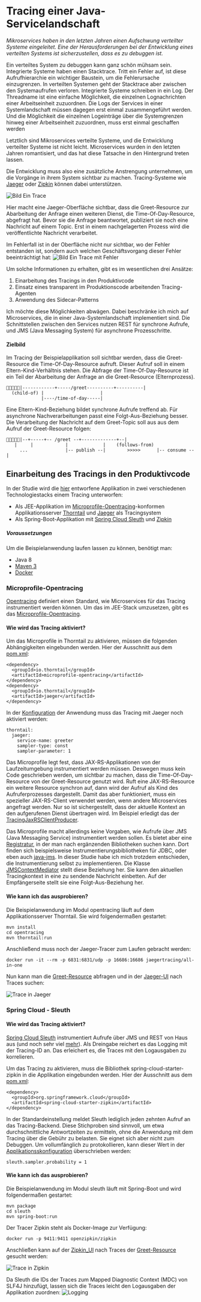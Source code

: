 ﻿# Tracing einer Java-Servicelandschaft

*Mikroservices haben in den letzten Jahren einen Aufschwung verteilter Systeme eingeleitet.
Eine der Herausforderungen bei der Entwicklung eines verteilten Systems ist sicherzustellen,
dass es zu debuggen ist.*

Ein verteiltes System zu debuggen kann ganz schön mühsam sein.
Integrierte Systeme haben einen Stacktrace. Tritt ein Fehler auf, ist diese Aufrufhierarchie ein wichtiger Baustein, um die Fehlerursache einzugrenzen. In verteilten Systemen geht der Stacktrace aber zwischen den Systemaufrufen verloren.
Integrierte Systeme schreiben in ein Log. Der Threadname ist eine einfache Möglichkeit, die einzelnen Lognachrichten einer Arbeitseinheit zuzuordnen. Die Logs der Services in einer Systemlandschaft müssen dagegen erst einmal zusammengeführt werden. Und die Möglichkeit die einzelnen Logeinträge über die Systemgrenzen hinweg einer Arbeitseinheit zuzuordnen, muss erst einmal geschaffen werden

Letztlich sind Mikroservices verteilte Systeme, und die Entwicklung verteilter Systeme ist nicht leicht. Microservices wurden in den letzten Jahren romantisiert, und das hat diese Tatsache in den Hintergrund treten lassen.

Die Entwicklung muss also eine zusätzliche Anstrengung unternehmen, um die Vorgänge in ihrem System sichtbar zu machen. Tracing-Systeme wie [Jaeger](https://www.jaegertracing.io) oder [Zipkin](https://zipkin.io) können dabei unterstützen.

![Bild Ein Trace](screenshots/EinTrace.png)

Hier macht eine Jaeger-Oberfläche sichtbar, dass die Greet-Resource zur Abarbeitung der Anfrage einen weiteren Dienst, die Time-Of-Day-Resource, abgefragt hat. Bevor sie die Anfrage beantwortet, publiziert sie noch eine Nachricht auf einem Topic. Erst in einem nachgelagerten Prozess wird die veröffentlichte Nachricht verarbeitet.

Im Fehlerfall ist in der Oberfläche nicht nur sichtbar, wo der Fehler entstanden ist, sondern auch welchen Geschäftsvorgang dieser Fehler beeinträchtigt hat:
![Bild Ein Trace mit Fehler](screenshots/EinTraceMitFehler.png)

Um solche Informationen zu erhalten, gibt es im wesentlichen drei Ansätze:
1. Einarbeitung des Tracings in den Produktivcode
2. Einsatz eines transparent im Produktionscode arbeitenden Tracing-Agenten
3. Anwendung des Sidecar-Patterns

Ich möchte diese Möglichkeiten abwägen. Dabei beschränke ich mich auf Microservices, die in einer Java-Systemlandschaft implementiert sind. Die Schnittstellen zwischen den Services nutzen REST für synchrone Aufrufe, und JMS (Java Messaging System) für asynchrone Prozesschritte.

#### Zielbild

Im Tracing der Beispielapplikation soll sichtbar werden, dass die Greet-Resource die Time-Of-Day-Resource aufruft. Dieser Aufruf soll in einem Eltern-Kind-Verhältnis stehen. Die Abfrage der Time-Of-Day-Resource ist ein Teil der Abarbeitung der Anfrage an die Greet-Resource (Elternprozess).

    |------------+-----/greet----------+----------|
      (child-of) |                     |  
                 |----/time-of-day-----|  

Eine Eltern-Kind-Beziehung bildet synchrone Aufrufe treffend ab. Für asynchrone Nachverarbeitungen passt eine Folgt-Aus-Beziehung besser. Die Verarbeitung der Nachricht auf dem Greet-Topic soll aus aus dem Aufruf der Greet-Resource folgen:

    |--+-----+-- /greet --+-------------+--|
       |     |            |             |    (follows-from)
         ...              |-- publish --|        >>>>>      |-- consume --|

## Einarbeitung des Tracings in den Produktivcode

In der Studie wird die [hier](app/) entworfene Applikation in zwei verschiedenen Technologiestacks einem Tracing unterworfen:
- Als JEE-Applikation im [Microprofile-Opentracing](https://github.com/eclipse/microprofile-opentracing/blob/master/spec/src/main/asciidoc/microprofile-opentracing.asciidoc)-konformen Applikationsserver [Thorntail](https://thorntail.io) und [Jaeger](https://www.jaegertracing.io) als Tracingsystem
- Als Spring-Boot-Applikation mit [Spring Cloud Sleuth](https://cloud.spring.io/spring-cloud-sleuth/reference/html/) und [Zipkin](https://zipkin.io)

##### Voraussetzungen

Um die Beispielanwendung laufen lassen zu können, benötigt man:
- Java 8
- [Maven 3](https://maven.apache.org)
- [Docker](https://www.docker.com)

### Microprofile-Opentracing

[Opentracing](https://opentracing.io) definiert einen Standard, wie Microservices für das Tracing instrumentiert werden können.  Um das im JEE-Stack umzusetzen, gibt es das [Microprofile-Opentracing](https://github.com/eclipse/microprofile-opentracing/blob/master/spec/src/main/asciidoc/microprofile-opentracing.asciidoc).

#### Wie wird das Tracing aktiviert?

Um das Microprofile in Thorntail zu aktivieren, müssen die folgenden Abhängigkeiten eingebunden werden. Hier der Ausschnitt aus dem [pom.xml](opentracing/pom.xml):

    <dependency>
      <groupId>io.thorntail</groupId>
      <artifactId>microprofile-opentracing</artifactId>
    </dependency>
    <dependency>
      <groupId>io.thorntail</groupId>
      <artifactId>jaeger</artifactId>
    </dependency>

In der [Konfiguration](opentracing/src/main/resources/project-defaults.yml) der Anwendung muss das Tracing mit Jaeger noch aktiviert werden:

    thorntail:  
      jaeger:  
        service-name: greeter  
        sampler-type: const  
        sampler-parameter: 1

Das Microprofile legt fest, dass JAX-RS-Applikationen von der Laufzeitumgebung instrumentiert werden müssen. Deswegen muss kein Code geschrieben werden, um sichtbar zu machen, dass die Time-Of-Day-Resource von der Greet-Resource genutzt wird. Ruft eine JAX-RS-Resource ein weitere Resource synchron auf, dann wird der Aufruf als Kind des Aufruferprozesses dargestellt.
Damit das aber funktioniert, muss ein spezieller JAX-RS-Client verwendet werden, wenn andere Microservices angefragt werden. Nur so ist sichergestellt, dass der aktuelle Kontext an den aufgerufenen Dienst übertragen wird. Im Beispiel erledigt das der  [TracingJaxRSClientProducer](opentracing/src/main/java/de/kieseltaucher/studies/tracing/tracing/TracingJaxRSClientProducer.java).

Das Microprofile macht allerdings keine Vorgaben, wie Aufrufe über JMS (Java Messaging Service) instrumentiert werden sollen. Es bietet aber eine [Registratur](https://opentracing.io/registry/), in der man nach ergänzenden Bibliotheken suchen kann. Dort finden sich beispielsweise Instrumentierungsbibliotheken für JDBC, oder eben auch [java-jms](https://opentracing.io/registry/java-jms/).
In dieser Studie habe ich mich trotzdem entschieden, die Instrumentierung selbst zu implementieren. Die Klasse [JMSContextMediator](opentracing/src/main/java/de/kieseltaucher/studies/tracing/tracing/JMSContextMediator.java) stellt diese Beziehung her. Sie kann den aktuellen Tracingkontext in eine zu sendende Nachricht einbetten. Auf der Empfängerseite stellt sie eine Folgt-Aus-Beziehung her.

#### Wie kann ich das ausprobieren?

Die Beispielanwendung im Modul opentracing läuft auf dem Applikationsserver Thorntail.
Sie wird folgendermaßen gestartet:

    mvn install
    cd opentracing
    mvn thorntail:run

Anschließend muss noch der Jaeger-Tracer zum Laufen gebracht werden:

    docker run -it --rm -p 6831:6831/udp -p 16686:16686 jaegertracing/all-in-one

Nun kann man die [Greet-Resource](http://localhost:8080/hello) abfragen und in der [Jaeger-UI](http://localhost:16686/search) nach Traces suchen:

![Trace in Jaeger](screenshots/EinTrace.png)

### Spring Cloud - Sleuth

#### Wie wird das Tracing aktiviert?

[Spring Cloud Sleuth](https://cloud.spring.io/spring-cloud-sleuth/reference/html/) instrumentiert Aufrufe über JMS und REST von Haus aus (und noch sehr viel [mehr](https://cloud.spring.io/spring-cloud-sleuth/reference/html/#integrations)). Als Dreingabe reichert es das Logging mit der Tracing-ID an. Das erleichert es, die Traces mit den Logausgaben zu korrelieren.

Um das Tracing zu aktivieren, muss die Bibliothek spring-cloud-starter-zipkin in die Applikation eingebunden werden. Hier der Ausschnitt aus dem [pom.xml](sleuth/pom.xml):

    <dependency>  
      <groupId>org.springframework.cloud</groupId>  
      <artifactId>spring-cloud-starter-zipkin</artifactId>
    </dependency>

In der Standardeinstellung meldet Sleuth lediglich jeden zehnten Aufruf an das Tracing-Backend. Diese Stichproben sind sinnvoll, um etwa durchschnittliche Antwortzeiten zu ermitteln, ohne die Anwendung mit dem Tracing über die Gebühr zu belasten. Sie eignet sich aber nicht zum Debuggen. Um vollumfänglich zu protokollieren, kann dieser Wert in der [Applikationsskonfiguration](sleuth/src/main/resources/application.yml) überschrieben werden:

    sleuth.sampler.probability = 1

#### Wie kann ich das ausprobieren?

Die Beispielanwendung im Modul sleuth läuft mit Spring-Boot und wird folgendermaßen gestartet:

    mvn package
    cd sleuth
    mvn spring-boot:run

Der Tracer Zipkin steht als Docker-Image zur Verfügung:

    docker run -p 9411:9411 openzipkin/zipkin

Anschließen kann auf der [Zipkin_UI](http://localhost:9411) nach Traces der [Greet-Resource](http://localhost:8080/hello) gesucht werden:

![Trace in Zipkin](screenshots/EinTraceMitZipkin.png)

Da Sleuth die IDs der Traces zum Mapped Diagnostic Context (MDC) von SLF4J hinzufügt, lassen sich die Traces leicht den Logausgaben der Applikation zuordnen:
![Logging](screenshots/EinLoggingMitMDC.png)

